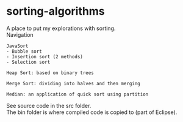 # sorting-algorithms
A place to put my explorations with sorting. <br>
Navigation
```
JavaSort
- Bubble sort
- Insertion sort (2 methods)
- Selection sort

Heap Sort: based on binary trees

Merge Sort: dividing into halves and then merging

Median: an application of quick sort using partition
```

See source code in the src folder. <br>
The bin folder is where compiled code is copied to (part of Eclipse).
